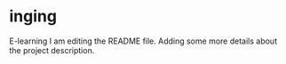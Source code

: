 # inging
E-learning
I am editing the README file. Adding some more details about the project description.
